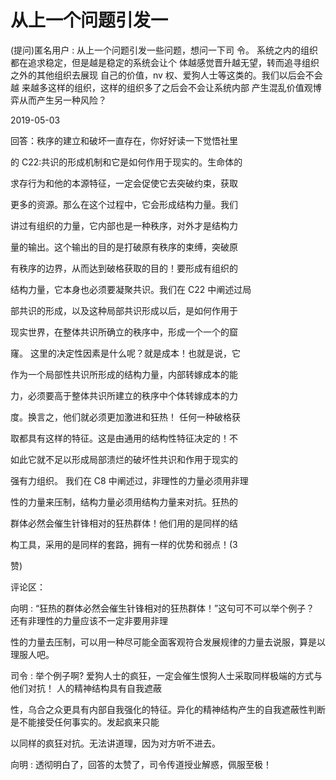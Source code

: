 # 从上一个问题引发一

(提问)匿名用户 : 从上一个问题引发一些问题，想问一下司 令。 系统之内的组织都在追求稳定，但是越是稳定的系统会让个 体越感觉晋升越无望，转而追寻组织之外的其他组织去展现 自己的价值，nv 权、爱狗人士等这类的。我们以后会不会越 来越多这样的组织，这样的组织多了之后会不会让系统内部 产生混乱价值观博弈从而产生另一种风险？

2019-05-03

回答：秩序的建立和破坏一直存在，你好好读一下觉悟社里

的 C22:共识的形成机制和它是如何作用于现实的。生命体的

求存行为和他的本源特征，一定会促使它去突破约束，获取

更多的资源。那么在这个过程中，它会形成结构力量。我们

讲过有组织的力量，它内部也是一种秩序，对外才是结构力

量的输出。这个输出的目的是打破原有秩序的束缚，突破原

有秩序的边界，从而达到破格获取的目的！要形成有组织的

结构力量，它本身也必须要凝聚共识。我们在 C22 中阐述过局

部共识的形成，以及这种局部共识形成以后，是如何作用于

现实世界，在整体共识所确立的秩序中，形成一个一个的窟

窿。 这里的决定性因素是什么呢？就是成本！也就是说，它

作为一个局部性共识所形成的结构力量，内部转嫁成本的能

力，必须要高于整体共识所建立的秩序中个体转嫁成本的力

度。换言之，他们就必须更加激进和狂热！ 任何一种破格获

取都具有这样的特征。这是由通用的结构性特征决定的！不

如此它就不足以形成局部溃烂的破坏性共识和作用于现实的

强有力组织。 我们在 C8 中阐述过，非理性的力量必须用非理

性的力量来压制，结构力量必须用结构力量来对抗。狂热的

群体必然会催生针锋相对的狂热群体！他们用的是同样的结

构工具，采用的是同样的套路，拥有一样的优势和弱点！(3

赞)

评论区：

向明 : “狂热的群体必然会催生针锋相对的狂热群体！”这句可不可以举个例子？ 还有非理性的力量应该不一定非要用非理

性的力量去压制，可以用一种尽可能全面客观符合发展规律的力量去说服，算是以理服人吧。

司令 : 举个例子啊? 爱狗人士的疯狂，一定会催生恨狗人士采取同样极端的方式与他们对抗！ 人的精神结构具有自我遮蔽

性，乌合之众更具有内部自我强化的特征。异化的精神结构产生的自我遮蔽性判断是不能接受任何事实的。发起疯来只能

以同样的疯狂对抗。无法讲道理，因为对方听不进去。

向明 : 透彻明白了，回答的太赞了，司令传道授业解惑，佩服至极！